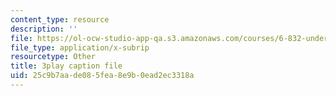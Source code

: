 ```yaml
---
content_type: resource
description: ''
file: https://ol-ocw-studio-app-qa.s3.amazonaws.com/courses/6-832-underactuated-robotics-spring-2009/25c9b7aade085fea8e9b0ead2ec3318a_CUygqWS7occ.vtt
file_type: application/x-subrip
resourcetype: Other
title: 3play caption file
uid: 25c9b7aa-de08-5fea-8e9b-0ead2ec3318a
---
```

